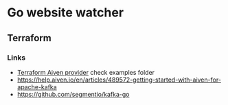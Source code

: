 # Go website watcher

## Terraform

### Links

- [Terraform Aiven provider](https://github.com/aiven/terraform-provider-aiven) check examples folder
- https://help.aiven.io/en/articles/489572-getting-started-with-aiven-for-apache-kafka
- https://github.com/segmentio/kafka-go

